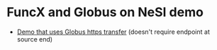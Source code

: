 # FuncX and Globus on NeSI demo

* [Demo that uses Globus https transfer](demo_https.ipynb) (doesn't require endpoint at source end)
